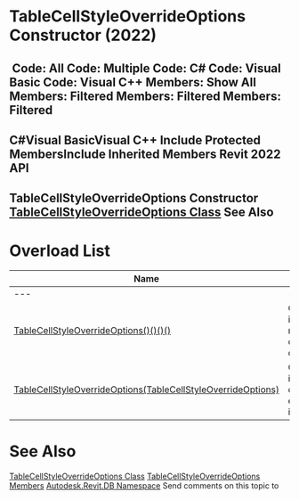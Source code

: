 # TableCellStyleOverrideOptions Constructor (2022)

﻿
 Code: All Code: Multiple Code: C# Code: Visual Basic Code: Visual C++  Members: Show All Members: Filtered Members: Filtered Members: Filtered   
---  
C#Visual BasicVisual C++
Include Protected MembersInclude Inherited Members
Revit 2022 API  
---  
TableCellStyleOverrideOptions Constructor   
[TableCellStyleOverrideOptions Class](ac17323d-f5cf-8a72-34e0-4632173daf52.md "TableCellStyleOverrideOptions Class") See Also  
---  
# Overload List
| Name | Description |
| --- | --- |
| --- | --- | --- |
| [TableCellStyleOverrideOptions()()()()](b8591b96-160b-2018-8373-71cd552461ff.md "TableCellStyleOverrideOptions Constructor") | Creates a new instance with no style characteristics overridden. |
| [TableCellStyleOverrideOptions(TableCellStyleOverrideOptions)](e6a72fc7-05b7-7ea1-e27e-631a38ab6e25.md "TableCellStyleOverrideOptions Constructor \(TableCellStyleOverrideOptions\)") | Creates a new instance by copying an existing instance. |

# See Also
[TableCellStyleOverrideOptions Class](ac17323d-f5cf-8a72-34e0-4632173daf52.md "TableCellStyleOverrideOptions Class")
[TableCellStyleOverrideOptions Members](788e7c78-caa8-a7ad-41c5-5fccba078014.md "TableCellStyleOverrideOptions Members")
[Autodesk.Revit.DB Namespace](87546ba7-461b-c646-cbb1-2cb8f5bff8b2.md "Autodesk.Revit.DB Namespace")
Send comments on this topic to 